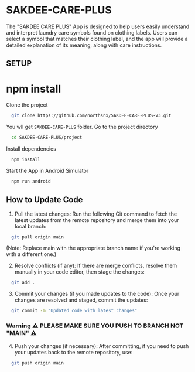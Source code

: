 # SAKDEE-CARE-PLUS
The "SAKDEE CARE PLUS" App is designed to help users easily understand and interpret laundry care symbols found on clothing labels. Users can select a symbol that matches their clothing label, and the app will provide a detailed explanation of its meaning, along with care instructions.

## SETUP
npm install
=======

Clone the project 

```bash
  git clone https://github.com/northsnx/SAKDEE-CARE-PLUS-V3.git
```
You wll get `SAKDEE-CARE-PLUS` folder.
Go to the project directory

```bash
  cd SAKDEE-CARE-PLUS/project
```
Install dependencies

```bash
  npm install
```
Start the App in Android Simulator
```bash
  npm run android
```
## How to Update Code

1. Pull the latest changes: Run the following Git command to fetch the latest updates from the remote repository and merge them into your local branch:
```bash
  git pull origin main
```
  (Note: Replace main with the appropriate branch name if you're working with a different one.)

2. Resolve conflicts (if any): If there are merge conflicts, resolve them manually in your code editor, then stage the changes:
```bash
  git add .
```
3. Commit your changes (if you made updates to the code): Once your changes are resolved and staged, commit the updates:
```bash
  git commit -m "Updated code with latest changes"
```
### Warning ⚠️ PLEASE MAKE SURE YOU PUSH TO BRANCH NOT "MAIN" ⚠️
4. Push your changes (if necessary): After committing, if you need to push your updates back to the remote repository, use:
```bash
  git push origin main
```
